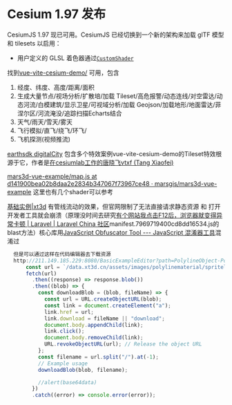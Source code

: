 # Cesium 1.97 发布

CesiumJS 1.97 现已可用。CesiumJS 已经切换到一个新的架构来加载 glTF 模型和 tilesets 以启用： 
-   用户定义的 GLSL 着色器通过[`CustomShader`](https://github.com/CesiumGS/cesium/blob/main/Documentation/CustomShaderGuide/README.md)

找到[vue-vite-cesium-demo/](https://lihanqiang.github.io/vue-vite-cesium-demo/) 可用，包含
1. 经度、纬度、高度/距离/面积
2. 生成大量节点/视场分析/扩散培/加载 Tileset/高危报警/动态连线/对空雷达/动态河流/白模建筑/显示卫星/可视域分析/加载 Geojson/加载地形/地面雷达/菲涅尔区/河流淹没/追踪扫描Echarts结合
3. 天气/雨天/雪天/雾天
4. 飞行模拟/直飞/绕飞/环飞/
5. 飞机探测(视频推流)

[earthsdk digitalCity](http://earthsdk.com/v/last/Apps/Examples/?menu=true&url=./earth-digitalCity.html#:~:text=%20v_elevationPos.z%20-%20_baseHeight%3B%20) 包含多个特效案例vue-vite-cesium-demo的Tileset特效根源于它，作者是[在cesiumlab工作的唐晓飞vtxf (Tang Xiaofei)](https://github.com/vtxf) 

[mars3d-vue-example/map.js at d141900bea02b8daa2e2834b347067f73967ce48 · marsgis/mars3d-vue-example](https://github.com/marsgis/mars3d-vue-example/blob/d141900bea02b8daa2e2834b347067f73967ce48/src/example/layer-tileset/style/customShader/map.js#L24) 这里也有几个shader可以参考

[基础实例|xt3d](http://211.149.185.229:8080/basiccategorylist) 有管线流动的效果，但官网限制了无法直接请求静态资源 和 打开开发者工具就会崩溃（原理没时间去研究[有个网站我点击F12后，浏览器就变得异常卡顿 | Laravel | Laravel China 社区](https://learnku.com/laravel/t/54919)manifest.7969719400cd8dd16534.js的blast方法）核心库用[JavaScript Obfuscator Tool --- JavaScript 混淆器工具](https://obfuscator.io/)混淆过
```js
  但是可以通过这样在代码编辑器去下载资源
  http://211.149.185.229:8080/BasicExampleEditor?path=PolylineObject-PolylineSprite
      const url = `/data.xt3d.cn/assets/images/polylinematerial/spriteline2.png`;
      fetch(url)
        .then((response) => response.blob())
        .then((blob) => {
          const downloadBlob = (blob, fileName) => {
            const url = URL.createObjectURL(blob);
            const link = document.createElement("a");
            link.href = url;
            link.download = fileName || "download";
            document.body.appendChild(link);
            link.click();
            document.body.removeChild(link);
            URL.revokeObjectURL(url); // Release the object URL
          };
          const filename = url.split("/").at(-1);
          // Example usage
          downloadBlob(blob, filename);

          //alert(base64data)
        })
        .catch((error) => console.error(error));
```
